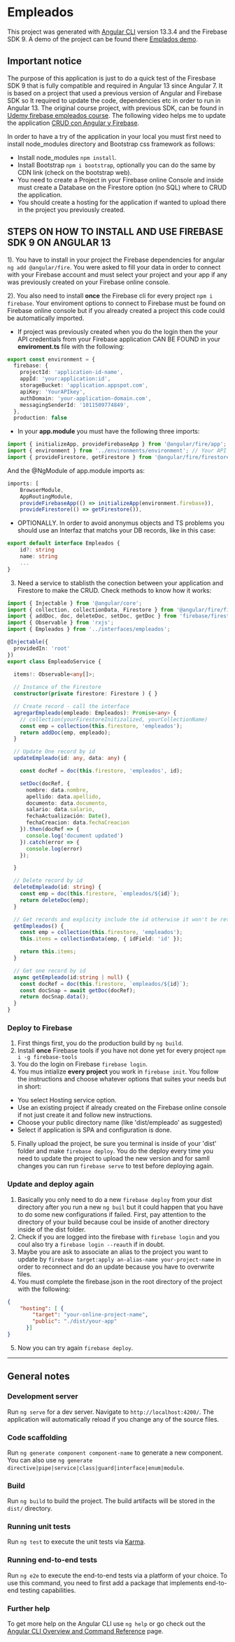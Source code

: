# Empleados

This project was generated with [Angular CLI](https://github.com/angular/angular-cli) version 13.3.4 and the Firebase SDK 9.
A demo of the project can be found there [Emplados demo](https://empleados-7306f.web.app/list-empleados, "Empleados demo application").

## Important notice

The purpose of this application is just to do a quick test of the Firesbase SDK 9 that is fully compatible and required in Angular 13 since Angular 7. It is based on a project that used a previous version of Angular and Firebase SDK so It required to update the code, dependencies etc in order to run in Angular 13. 
The original course project, with previous SDK, can be found in [Udemy firebase empleados course](https://www.udemy.com/course/app-empleado-angular-firebase/ "Original Firebase empleados course"). 
The following video helps me to update the application [CRUD con Angular y Firebase](https://www.youtube.com/watch?v=t_YSrxj0wGY, "CRUD con Angular y Firebase").

In order to have a try of the application in your local you must first need to install node_modules directory and Bootstrap css framework as follows:
* Install node_modules `npm install`.
* Install Bootstrap `npm i bootstrap`, optionally you can do the same by CDN link (check on the bootstrap web).
* You need to create a Project in your Firebase online Console and inside must create a Database on the Firestore option (no SQL) where to CRUD the application.
* You should create a hosting for the application if wanted to upload there in the project you previously created.

## STEPS ON HOW TO INSTALL AND USE FIREBASE SDK 9 ON ANGULAR 13

1). You have to install in your project the Firebase dependencies for angular `ng add @angular/fire`. You were asked to fill your data in order to connect with your Firebase account and must select your project and your app if any was previously created on your Firebase online console.

2). You also need to install **once** the Firebase cli for every project `npm i firebase`. Your enviroment options to connect to Firebase must be found on Firebase online console but if you already created a project this code could be automatically imported.

* If project was previously created when you do the login then the your API credentials from your Firebase application CAN BE FOUND in your **enviroment.ts** file with the following:

```ts
export const environment = {
  firebase: {
    projectId: 'application-id-name',
    appId: 'your:application:id',
    storageBucket: 'application.appspot.com',
    apiKey: 'YourAPIkey',
    authDomain: 'your-application-domain.com',
    messagingSenderId: '1011509774849',
  },
  production: false
  ```
* In your **app.module** you must have the following three imports:
````ts
import { initializeApp, provideFirebaseApp } from '@angular/fire/app'; // App initialization
import { environment } from '../environments/environment'; // Your API credentials
import { provideFirestore, getFirestore } from '@angular/fire/firestore'; // Access to Firestore DBs
````
And the @NgModule of app.module imports as:
````ts
imports: [
    BrowserModule,
    AppRoutingModule,
    provideFirebaseApp(() => initializeApp(environment.firebase)),
    provideFirestore(() => getFirestore()),
````

* OPTIONALLY. In order to avoid anonymus objects and TS problems you should use an Interfaz that matchs your DB records, like in this case: 
````ts
export default interface Empleados {
	id?: string
	name: string
	...
}
````

3) Need a service to stablisth the conection between your application and Firestore to make the CRUD. Check methods to know how it works:
````ts
import { Injectable } from '@angular/core';
import { collection, collectionData, Firestore } from '@angular/fire/firestore';
import { addDoc, doc, deleteDoc, setDoc, getDoc } from 'firebase/firestore';
import { Observable } from 'rxjs';
import { Empleados } from '../interfaces/empleados';

@Injectable({
  providedIn: 'root'
})
export class EmpleadoService {

  items!: Observable<any[]>;
	
  // Instance of the Firestore
  constructor(private firestore: Firestore ) { }

  // Create record - call the interface
  agregarEmpleado(empleado: Empleados): Promise<any> {
    // collection(yourFirestoreInitizalized, yourCollectionName)
    const emp = collection(this.firestore, 'empleados');
    return addDoc(emp, empleado);
  }

  // Update One record by id
  updateEmpleado(id: any, data: any) { 

    const docRef = doc(this.firestore, 'empleados', id);

    setDoc(docRef, {
      nombre: data.nombre,
      apellido: data.apellido,
      documento: data.documento,
      salario: data.salario,
      fechaActualización: Date(),
      fechaCreacion: data.fechaCreacion
    }).then(docRef => {
      console.log('document updated')
    }).catch(error => {
      console.log(error)
    });

  }

  // Delete record by id
  deleteEmpleado(id: string) { 
    const emp = doc(this.firestore, `empleados/${id}`);
    return deleteDoc(emp);
  }

  // Get records and explicity include the id otherwise it won't be retrieved
  getEmpleados() { 
    const emp = collection(this.firestore, 'empleados');
    this.items = collectionData(emp, { idField: 'id' });      

    return this.items;
  }

  // Get one record by id
  async getEmpleado(id:string | null) { 
    const docRef = doc(this.firestore, `empleados/${id}`);
    const docSnap = await getDoc(docRef);
    return docSnap.data();
  }
}
````

### Deploy to Firebase

1) First things first, you do the production build by `ng build`.
2) Install **once** Firebase tools if you have not done yet for every project `npm i -g firebase-tools`
3) You do the login on Firebase `firebase login`.
4) You mus intialize **every project** you work in `firebase init`.
You follow the instructions and choose whatever options that suites your needs but in short:
* You select Hosting service option.
* Use an existing project if already created on the Firebase online console if not just create it and follow new instructions.
* Choose your public directory name (like 'dist/empleado' as suggested)
* Select if application is SPA and configuration is done.
5) Finally upload the project, be sure you terminal is inside of your 'dist' folder and make `firebase deploy`. You do the deploy every time you need to update the project to upload the new version and for samll changes you can run `firebase serve` to test before deploying again.

### Update and deploy again

1) Basically you only need to do a new `firebase deploy` from your dist directory after you run a new `ng buil` but it could happen that you have to do some new configurations if failed. First, pay attention to the directory of your build because coul be inside of another directory inside of the dist folder.
2) Check if you are logged into the firebase with `firebase login` and you coul also try a `firebase login --reauth` if in doubt.
3) Maybe you are ask to associate an alias to the project you want to update by `firebase target:apply an-alias-name your-project-name` in order to reconnect and do an update because you have to overwrite files.
4) You must complete the firebase.json in the root directory of the project with the following:

````json
{
    "hosting": [ {
        "target": "your-online-project-name",
        "public": "./dist/your-app"
      }]  
}
````
5) Now you can try again `firebase deploy`.

---

## General notes

### Development server

Run `ng serve` for a dev server. Navigate to `http://localhost:4200/`. The application will automatically reload if you change any of the source files.

### Code scaffolding

Run `ng generate component component-name` to generate a new component. You can also use `ng generate directive|pipe|service|class|guard|interface|enum|module`.

### Build

Run `ng build` to build the project. The build artifacts will be stored in the `dist/` directory.

### Running unit tests

Run `ng test` to execute the unit tests via [Karma](https://karma-runner.github.io).

### Running end-to-end tests

Run `ng e2e` to execute the end-to-end tests via a platform of your choice. To use this command, you need to first add a package that implements end-to-end testing capabilities.

### Further help

To get more help on the Angular CLI use `ng help` or go check out the [Angular CLI Overview and Command Reference](https://angular.io/cli) page.
